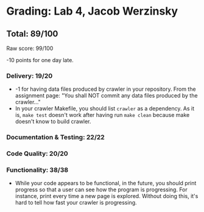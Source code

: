 # Grading: Lab 4, Jacob Werzinsky
## Total: 89/100

Raw score: 99/100

-10 points for one day late.

### Delivery: 19/20

* -1 for having data files produced by crawler in your repository.
From the assignment page: "You shall NOT commit any data files produced by the crawler..."
* In your crawler Makefile, you should list `crawler` as a dependency. As it is, `make test` doesn't work after having run `make clean` because make doesn't know to build crawler.

### Documentation & Testing: 22/22

### Code Quality: 20/20

### Functionality: 38/38

* While your code appears to be functional, in the future, you should print progress so that a user can see how the program is progressing. For instance, print every time a new page is explored.
Without doing this, it's hard to tell how fast your crawler is progressing.
